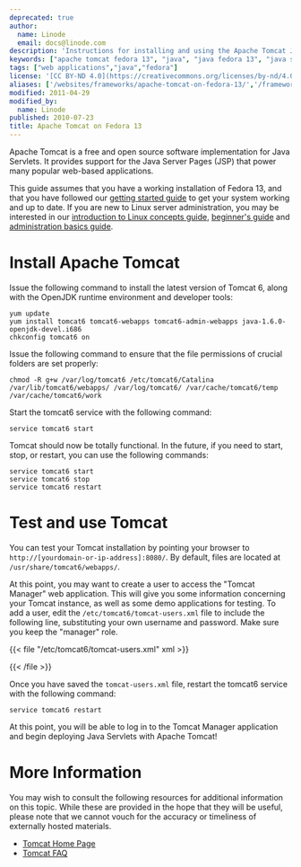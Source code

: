 ```yaml
---
deprecated: true
author:
  name: Linode
  email: docs@linode.com
description: 'Instructions for installing and using the Apache Tomcat Java Servlet engine on Fedora 13.'
keywords: ["apache tomcat fedora 13", "java", "java fedora 13", "java servlets fedora 13", "java fedora"]
tags: ["web applications","java","fedora"]
license: '[CC BY-ND 4.0](https://creativecommons.org/licenses/by-nd/4.0)'
aliases: ['/websites/frameworks/apache-tomcat-on-fedora-13/','/frameworks/apache-tomcat/fedora-13/','/development/frameworks/apache-tomcat-on-fedora-13/']
modified: 2011-04-29
modified_by:
  name: Linode
published: 2010-07-23
title: Apache Tomcat on Fedora 13
---
```




Apache Tomcat is a free and open source software implementation for Java Servlets. It provides support for the Java Server Pages (JSP) that power many popular web-based applications.

This guide assumes that you have a working installation of Fedora 13, and that you have followed our [getting started guide](/docs/getting-started/) to get your system working and up to date. If you are new to Linux server administration, you may be interested in our [introduction to Linux concepts guide](/docs/tools-reference/introduction-to-linux-concepts/), [beginner's guide](/docs/platform/billing-and-support/linode-beginners-guide/) and [administration basics guide](/docs/tools-reference/linux-system-administration-basics/).

# Install Apache Tomcat

Issue the following command to install the latest version of Tomcat 6, along with the OpenJDK runtime environment and developer tools:

    yum update
    yum install tomcat6 tomcat6-webapps tomcat6-admin-webapps java-1.6.0-openjdk-devel.i686
    chkconfig tomcat6 on

Issue the following command to ensure that the file permissions of crucial folders are set properly:

    chmod -R g+w /var/log/tomcat6 /etc/tomcat6/Catalina /var/lib/tomcat6/webapps/ /var/log/tomcat6/ /var/cache/tomcat6/temp /var/cache/tomcat6/work

Start the tomcat6 service with the following command:

    service tomcat6 start

Tomcat should now be totally functional. In the future, if you need to start, stop, or restart, you can use the following commands:

    service tomcat6 start
    service tomcat6 stop
    service tomcat6 restart

# Test and use Tomcat

You can test your Tomcat installation by pointing your browser to `http://[yourdomain-or-ip-address]:8080/`. By default, files are located at `/usr/share/tomcat6/webapps/`.

At this point, you may want to create a user to access the "Tomcat Manager" web application. This will give you some information concerning your Tomcat instance, as well as some demo applications for testing. To add a user, edit the `/etc/tomcat6/tomcat-users.xml` file to include the following line, substituting your own username and password. Make sure you keep the "manager" role.

{{< file "/etc/tomcat6/tomcat-users.xml" xml >}}
<user name="username" password="examplemorris" roles="manager" />

{{< /file >}}


Once you have saved the `tomcat-users.xml` file, restart the tomcat6 service with the following command:

    service tomcat6 restart

At this point, you will be able to log in to the Tomcat Manager application and begin deploying Java Servlets with Apache Tomcat!

# More Information

You may wish to consult the following resources for additional information on this topic. While these are provided in the hope that they will be useful, please note that we cannot vouch for the accuracy or timeliness of externally hosted materials.

- [Tomcat Home Page](http://tomcat.apache.org/)
- [Tomcat FAQ](http://wiki.apache.org/tomcat/FAQ)




